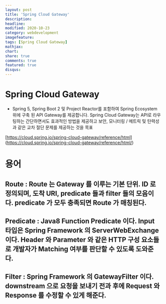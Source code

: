 ```yaml
---
layout: post
title: 'Spring Cloud Gateway'
description:
headline:
modified: 2020-10-23
category: webdevelopment
imagefeature:
tags: [Spring Cloud Gateway]
mathjax:
chart:
share: true
comments: true
featured: true
disqus:
---
```


# Spring Cloud Gateway

-   Spring 5, Spring Boot 2 및 Project Reactor를 포함하여 Spring Ecosystem 위에 구축 된 API Gateway를 제공합니다. Spring Cloud Gateway는 API로 라우팅하는 간단하면서도 효과적인 방법을 제공하고 보안, 모니터링 / 메트릭 및 탄력성과 같은 교차 절단 문제를 제공하는 것을 목표

[https://cloud.spring.io/spring-cloud-gateway/reference/html] (https://cloud.spring.io/spring-cloud-gateway/reference/html/)

# 용어

## Route : Route 는 Gateway 를 이루는 기본 단위. ID 로 정의되며, 도착 URI, predicate 들과 filter 들의 모음이다. predicate 가 모두 충족되면 Route 가 매칭된다.

## Predicate : Java8 Function Predicate 이다. Input 타입은 Spring Framework 의 ServerWebExchange 이다. Header 와 Parameter 와 같은 HTTP 구성 요소들로 개발자가 Matching 여부를 판단할 수 있도록 도와준다.

## Filter : Spring Framework 의 GatewayFilter 이다. downstream 으로 요청을 보내기 전과 후에 Request 와 Response 를 수정할 수 있게 해준다.
